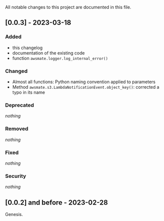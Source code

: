 All notable changes to this project are documented in this file.

## [0.0.3] - 2023-03-18

### Added

- this changelog
- documentation of the existing code
- function ``awsmate.logger.log_internal_error()``

### Changed

- Almost all functions: Python naming convention applied to parameters
- Method ``awsmate.s3.LambdaNotificationEvent.object_key()``: corrected a typo in its name

### Deprecated

*nothing*

### Removed

*nothing*

### Fixed

*nothing*

### Security

*nothing*

## [0.0.2] and before - 2023-02-28

Genesis.


